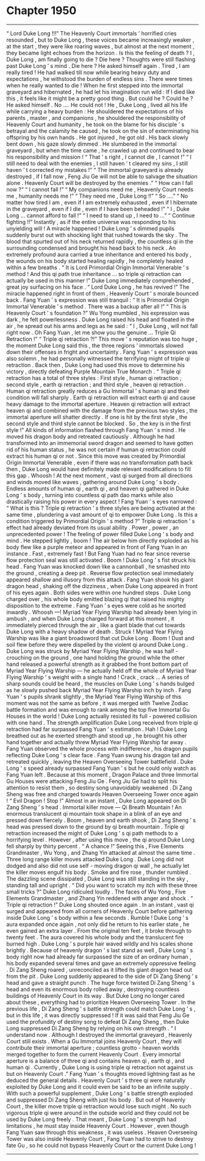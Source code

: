 
# Chapter 1950


---

“ Lord Duke Long !!!” The Heavenly Court immortals ’ horrified cries resounded , but to Duke Long , these voices became increasingly weaker , at the start , they were like roaring waves , but almost at the next moment , they became light echoes from the horizon .
Is this the feeling of death ?
I , Duke Long , am finally going to die ?
Die here ?
Thoughts were still flashing past Duke Long ’ s mind .
Die here ?
He asked himself again .
Tired , I am really tired !
He had walked till now while bearing heavy duty and expectations , he withstood the burden of endless sins .
There were times when he really wanted to die !
When he first stepped into the immortal graveyard and hibernated , he had let his imagination run wild : If I died like this , it feels like it might be a pretty good thing .
But could he ?
Could he ?
He asked himself .
No ….
He could not !
He , Duke Long , lived all his life while carrying a heavy burden : He shouldered the expectations of his parents , master , and companions , he shouldered the responsibility of Heavenly Court and humanity , he took on the blame for his disciple ’ s betrayal and the calamity he caused , he took on the sin of exterminating his offspring by his own hands .
He got injured , he got old .
His back slowly bent down , his gaze slowly dimmed .
He slumbered in the immortal graveyard , but when the time came , he crawled up and continued to bear his responsibility and mission !
“ That ’ s right , I cannot die , I cannot !”
“ I still need to deal with the enemies , I still haven ’ t cleared my sins , I still haven ’ t corrected my mistakes !”
“ The immortal graveyard is already destroyed , if I fall now , Feng Jiu Ge will not be able to salvage the situation alone . Heavenly Court will be destroyed by the enemies .”
“ How can I fall now ?”
“ I cannot fall !”
“ My companions need me , Heavenly Court needs me , humanity needs me !”
“ They need me , Duke Long !!”
“ So ….”
“ No matter how tired I am , even if I am extremely exhausted , even if I hibernate in the graveyard , even if I die , even if I have been beheaded !”
“ I , Duke Long … cannot afford to fall !”
“ I need to stand up , I need to …”
“ Continue fighting !!”
Instantly , as if the entire universe was responding to his unyielding will !
A miracle happened !
Duke Long ’ s dimmed pupils suddenly burst out with shocking light that rushed towards the sky . The blood that spurted out of his neck returned rapidly , the countless qi in the surrounding condensed and brought his head back to his neck .
An extremely profound aura carried a true inheritance and entered his body , the wounds on his body started healing rapidly , he completely healed within a few breaths .
“ It is Lord Primordial Origin Immortal Venerable ’ s method ! And this qi path true inheritance … so triple qi retraction can actually be used in this manner !” Duke Long immediately comprehended , great joy surfacing on his face .
“ Lord Duke Long , he has revived !” The miracle happened right in front of them , Heavenly Court ’ s morale bounced back .
Fang Yuan ’ s expression was still tranquil : “ It is Primordial Origin Immortal Venerable ’ s method . There was a backup after all !”
“ This is Heavenly Court ’ s foundation ?” Wu Yong mumbled , his expression was dark , he felt powerlessness .
Duke Long raised his head and floated in the air , he spread out his arms and legs as he said : “ I , Duke Long , will not fall right now . Oh Fang Yuan , let me show you the genuine … Triple Qi Retraction !”
“ Triple qi retraction ?!” This move ’ s reputation was too huge , the moment Duke Long said this , the three regions ’ immortals slowed down their offenses in fright and uncertainty .
Fang Yuan ’ s expression was also solemn , he had personally witnessed the terrifying might of triple qi retraction .
Back then , Duke Long had used this move to determine his victory , directly defeating Purple Mountain True Monarch .
“ Triple qi retraction has a total of three styles : First style , human qi retraction ; second style , earth qi retraction ; and third style , heaven qi retraction . Human qi retraction greatly reduces a Gu Immortal ’ s human qi and their condition will fall sharply . Earth qi retraction will extract earth qi and cause heavy damage to the immortal aperture . Heaven qi retraction will extract heaven qi and combined with the damage from the previous two styles , the immortal aperture will shatter directly . If one is hit by the first style , the second style and third style cannot be blocked . So , the key is in the first style !”
All kinds of information flashed through Fang Yuan ’ s mind .
He moved his dragon body and retreated cautiously . Although he had transformed into an immemorial sword dragon and seemed to have gotten rid of his human status , he was not certain if human qi retraction could extract his human qi or not .
Since this move was created by Primordial Origin Immortal Venerable , even if there was no transformation path back then , Duke Long would have definitely made relevant modifications to fill this gap .
Whoosh !
At the next moment , vast qi surged from all directions and winds moved like waves , gathering around Duke Long ’ s body .
Endless amounts of human qi , earth qi , and heaven qi gathered in Duke Long ’ s body , turning into countless qi path dao marks while also drastically raising his power in every aspect !
Fang Yuan ’ s eyes narrowed : “ What is this ? Triple qi retraction ’ s three styles are being activated at the same time , plundering a vast amount of qi to empower Duke Long . Is this a condition triggered by Primordial Origin ’ s method ?”
Triple qi retraction ’ s effect had already deviated from its usual ability .
Power , power , an unprecedented power !
The feeling of power filled Duke Long ’ s body and mind . He stepped lightly , boom !
The air below him directly exploded as his body flew like a purple meteor and appeared in front of Fang Yuan in an instance .
Fast , extremely fast !
But Fang Yuan had no fear since reverse flow protection seal was still activated .
Boom !
Duke Long ’ s fist struck his head .
Fang Yuan was knocked down like a cannonball , he smashed into the ground , creating a deep pit .
Reverse flow protection seal immediately appeared shallow and illusory from this attack .
Fang Yuan shook his giant dragon head , shaking off the dizziness , when Duke Long appeared in front of his eyes again . Both sides were within one hundred steps .
Duke Long charged over , his whole body emitted blazing qi that raised his mighty disposition to the extreme .
Fang Yuan ’ s eyes were cold as he snorted inwardly .
Whoosh —!
Myriad Year Flying Warship had already been lying in ambush , and when Duke Long charged forward at this moment , it immediately pierced through the air , like a giant blade that cut towards Duke Long with a heavy shadow of death .
Struck !
Myriad Year Flying Warship was like a giant broadsword that cut Duke Long .
Boom !
Dust and soil flew before they were dispelled by the violent qi around Duke Long .
Duke Long was struck by Myriad Year Flying Warship , he was half - crouching on the ground , one hand holding the ground while the other hand released a powerful strength as it grabbed the front bottom part of Myriad Year Flying Warship — he actually held off the whole of Myriad Year Flying Warship ’ s weight with a single hand !
Crack , crack …
A series of sharp sounds could be heard , the muscles on Duke Long ’ s hands bulged as he slowly pushed back Myriad Year Flying Warship inch by inch .
Fang Yuan ’ s pupils shrank slightly , the Myriad Year Flying Warship of this moment was not the same as before , it was merged with Twelve Zodiac battle formation and was enough to rank among the top five Immortal Gu Houses in the world !
Duke Long actually resisted its full - powered collision with one hand .
The strength amplification Duke Long received from triple qi retraction had far surpassed Fang Yuan ’ s estimation .
Hah !
Duke Long breathed out as he exerted strength and stood up , he brought his other hand together and actually threw Myriad Year Flying Warship far away .
Fang Yuan observed the whole process with indifference , his dragon pupils reflecting Duke Long ’ s clear face . Fang Yuan swung his dragon tail and retreated quickly , leaving the Heaven Overseeing Tower battlefield .
Duke Long ’ s speed already surpassed Fang Yuan ’ s but he could only watch as Fang Yuan left . Because at this moment , Dragon Palace and three Immortal Gu Houses were attacking Feng Jiu Ge . Feng Jiu Ge had to split his attention to resist them , so destiny song unavoidably weakened . Di Zang Sheng was free and charged towards Heaven Overseeing Tower once again !
“ Evil Dragon ! Stop !” Almost in an instant , Duke Long appeared on Di Zang Sheng ’ s head .
Immortal killer move — Qi Breath Mountain !
An enormous translucent qi mountain took shape in a blink of an eye and pressed down fiercely .
Boom , heaven and earth shook , Di Zang Sheng ’ s head was pressed down to the ground by qi breath mountain .
Triple qi retraction increased the might of Duke Long ’ s qi path methods to a horrifying level .
However , after using this move , the qi around Duke Long fell sharply by thirty percent .
“ A chance !” Seeing this , Five Elements Grandmaster , Wu Yong , and Zhang Yin attacked at almost the same time . Three long range killer moves attacked Duke Long .
Duke Long did not dodged and also did not use self - moving dragon qi wall , he actually let the killer moves engulf his body .
Smoke and fire rose , thunder rumbled .
The dazzling scene dissipated , Duke Long was still standing in the sky , standing tall and upright .
“ Did you want to scratch my itch with these three small tricks ?” Duke Long ridiculed loudly . The faces of Wu Yong , Five Elements Grandmaster , and Zhang Yin reddened with anger and shock .
“ Triple qi retraction !” Duke Long shouted once again .
In an instant , vast qi surged and appeared from all corners of Heavenly Court before gathering inside Duke Long ’ s body within a few seconds .
Rumble !
Duke Long ’ s aura expanded once again , not only did he return to his earlier state , he even gained an extra layer . From the original ten feet , it broke through to twenty feet . The aura covered his whole body and the translucent fire burned high .
Duke Long ’ s purple hair waved wildly and his scales shone brightly .
Because of heavenly dragon ’ s last stand as well , Duke Long ’ s body right now had already far surpassed the size of an ordinary human , his body expanded several times and gave an extremely oppressive feeling .
Di Zang Sheng roared , unreconciled as it lifted its giant dragon head out from the pit .
Duke Long suddenly appeared to the side of Di Zang Sheng ’ s head and gave a straight punch . The huge force twisted Di Zang Sheng ’ s head and even its enormous body rolled away , destroying countless buildings of Heavenly Court in its way .
But Duke Long no longer cared about these , everything had to prioritize Heaven Overseeing Tower .
In the previous life , Di Zang Sheng ’ s battle strength could match Duke Long ’ s , but in this life , it was directly suppressed !
If it was said that Feng Jiu Ge used the profundity of destiny song to defeat Di Zang Sheng , then Duke Long suppressed Di Zang Sheng by relying on his own strength .
“ I understand now . Although I destroyed the immortal graveyard , Heavenly Court still exists . When a Gu Immortal joins Heavenly Court , they will contribute their immortal aperture ; countless grotto - heaven worlds merged together to form the current Heavenly Court . Every immortal aperture is a balance of three qi and contains heaven qi , earth qi , and human qi . Currently , Duke Long is using triple qi retraction not against us but on Heavenly Court .” Fang Yuan ’ s thoughts moved lightning fast as he deduced the general details .
Heavenly Court ’ s three qi were naturally exploited by Duke Long and it could even be said to be an infinite supply . With such a powerful supplement , Duke Long ’ s battle strength exploded and suppressed Di Zang Sheng with just his body .
But out of Heavenly Court , the killer move triple qi retraction would lose such might . No such vigorous triple qi were around in the outside world and they could not be used by Duke Long freely .
That meant , Duke Long ’ s strength had limitations , he must stay inside Heavenly Court .
However , even though Fang Yuan saw through this weakness , it was useless .
Heaven Overseeing Tower was also inside Heavenly Court , Fang Yuan had to strive to destroy fate Gu , so he could not bypass Heavenly Court or the current Duke Long !

---


